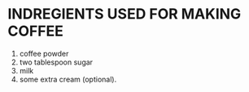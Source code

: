 # INDREGIENTS USED FOR MAKING COFFEE

1. coffee powder
2. two tablespoon sugar
3. milk
4. some extra cream (optional).